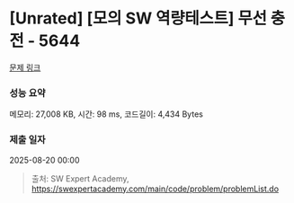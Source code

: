 # [Unrated] [모의 SW 역량테스트] 무선 충전 - 5644 

[문제 링크](https://swexpertacademy.com/main/code/problem/problemDetail.do?contestProbId=AWXRDL1aeugDFAUo) 

### 성능 요약

메모리: 27,008 KB, 시간: 98 ms, 코드길이: 4,434 Bytes

### 제출 일자

2025-08-20 00:00



> 출처: SW Expert Academy, https://swexpertacademy.com/main/code/problem/problemList.do